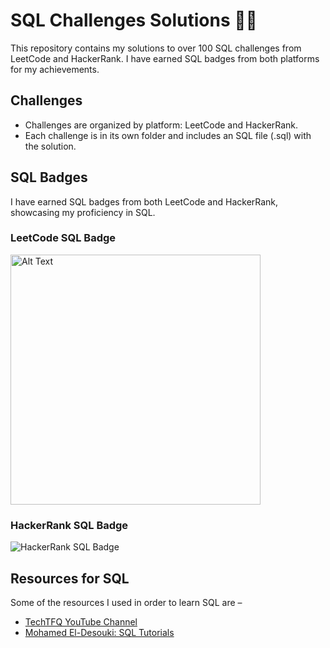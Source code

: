 # SQL Challenges Solutions 🧨🧨

This repository contains my solutions to over 100 SQL challenges from LeetCode and HackerRank. I have earned SQL badges from both platforms for my achievements.

## Challenges

- Challenges are organized by platform: LeetCode and HackerRank.
- Each challenge is in its own folder and includes an SQL file (.sql) with the solution.


## SQL Badges

I have earned SQL badges from both LeetCode and HackerRank, showcasing my proficiency in SQL.

### LeetCode SQL Badge

<img src="https://assets.leetcode.com/static_assets/others/Top_SQL_50.gif" width="400" height="400" alt="Alt Text"> 

### HackerRank SQL Badge

![HackerRank SQL Badge](https://media.licdn.com/dms/image/C5122AQESkLR2_eAKKg/feedshare-shrink_2048_1536/0/1586074782592?e=2147483647&v=beta&t=W7BRuhPaTs17quobgPYXga-sx043fmGe4ehhxrJptjI)


## Resources for SQL
Some of the resources I used in order to learn SQL are –
- [TechTFQ YouTube Channel](https://www.youtube.com/@techTFQ)
- [Mohamed El-Desouki: SQL Tutorials](https://youtube.com/playlist?list=PL1DUmTEdeA6J6oDLTveTt4Z7E5qEfFluE&si=YLaxDFWfzczQus1G)
